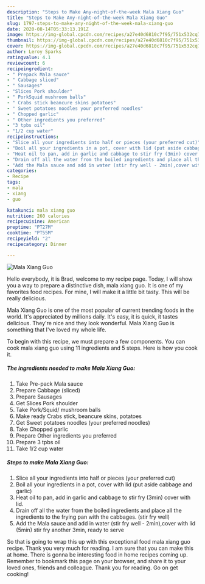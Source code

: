 ```yaml
---
description: "Steps to Make Any-night-of-the-week Mala Xiang Guo"
title: "Steps to Make Any-night-of-the-week Mala Xiang Guo"
slug: 1797-steps-to-make-any-night-of-the-week-mala-xiang-guo
date: 2020-08-14T05:33:13.191Z
image: https://img-global.cpcdn.com/recipes/a27e40d6810c7f95/751x532cq70/mala-xiang-guo-recipe-main-photo.jpg
thumbnail: https://img-global.cpcdn.com/recipes/a27e40d6810c7f95/751x532cq70/mala-xiang-guo-recipe-main-photo.jpg
cover: https://img-global.cpcdn.com/recipes/a27e40d6810c7f95/751x532cq70/mala-xiang-guo-recipe-main-photo.jpg
author: Leroy Sparks
ratingvalue: 4.1
reviewcount: 6
recipeingredient:
- " Prepack Mala sauce"
- " Cabbage sliced"
- " Sausages"
- "Slices Pork shoulder"
- " PorkSquid mushroom balls"
- " Crabs stick beancure skins potatoes"
- " Sweet potatoes noodles your preferred noodles"
- " Chopped garlic"
- " Other ingredients you preferred"
- "3 tpbs oil"
- "1/2 cup water"
recipeinstructions:
- "Slice all your ingredients into half or pieces (your preferred cut)"
- "Boil all your ingredients in a pot, cover with lid (put aside cabbage and garlic)"
- "Heat oil to pan, add in garlic and cabbage to stir fry (3min) cover with lid."
- "Drain off all the water from the boiled ingredients and place all the ingredients to the frying pan with the cabbages. (stir fry well)"
- "Add the Mala sauce and add in water (stir fry well - 2min),cover with lid (5min) stir fry another 3min, ready to serve"
categories:
- Recipe
tags:
- mala
- xiang
- guo

katakunci: mala xiang guo 
nutrition: 260 calories
recipecuisine: American
preptime: "PT27M"
cooktime: "PT55M"
recipeyield: "2"
recipecategory: Dinner

---
```



![Mala Xiang Guo](https://img-global.cpcdn.com/recipes/a27e40d6810c7f95/751x532cq70/mala-xiang-guo-recipe-main-photo.jpg)

Hello everybody, it is Brad, welcome to my recipe page. Today, I will show you a way to prepare a distinctive dish, mala xiang guo. It is one of my favorites food recipes. For mine, I will make it a little bit tasty. This will be really delicious.

Mala Xiang Guo is one of the most popular of current trending foods in the world. It's appreciated by millions daily. It's easy, it is quick, it tastes delicious. They're nice and they look wonderful. Mala Xiang Guo is something that I've loved my whole life.




To begin with this recipe, we must prepare a few components. You can cook mala xiang guo using 11 ingredients and 5 steps. Here is how you cook it.

<!--inarticleads1-->

##### The ingredients needed to make Mala Xiang Guo:

1. Take  Pre-pack Mala sauce
1. Prepare  Cabbage (sliced)
1. Prepare  Sausages
1. Get Slices Pork shoulder
1. Take  Pork/Squid/ mushroom balls
1. Make ready  Crabs stick, beancure skins, potatoes
1. Get  Sweet potatoes noodles (your preferred noodles)
1. Take  Chopped garlic
1. Prepare  Other ingredients you preferred
1. Prepare 3 tpbs oil
1. Take 1/2 cup water




<!--inarticleads2-->

##### Steps to make Mala Xiang Guo:

1. Slice all your ingredients into half or pieces (your preferred cut)
1. Boil all your ingredients in a pot, cover with lid (put aside cabbage and garlic)
1. Heat oil to pan, add in garlic and cabbage to stir fry (3min) cover with lid.
1. Drain off all the water from the boiled ingredients and place all the ingredients to the frying pan with the cabbages. (stir fry well)
1. Add the Mala sauce and add in water (stir fry well - 2min),cover with lid (5min) stir fry another 3min, ready to serve




So that is going to wrap this up with this exceptional food mala xiang guo recipe. Thank you very much for reading. I am sure that you can make this at home. There is gonna be interesting food in home recipes coming up. Remember to bookmark this page on your browser, and share it to your loved ones, friends and colleague. Thank you for reading. Go on get cooking!
